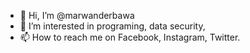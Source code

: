 - 👋 Hi, I’m @marwanderbawa
- 👀 I’m interested in programing, data security, 
- 📫 How to reach me on Facebook, Instagram, Twitter.

<!---
marwanderbawa/marwanderbawa is a ✨ special ✨ repository because its `README.md` (this file) appears on your GitHub profile.
You can click the Preview link to take a look at your changes.
--->
